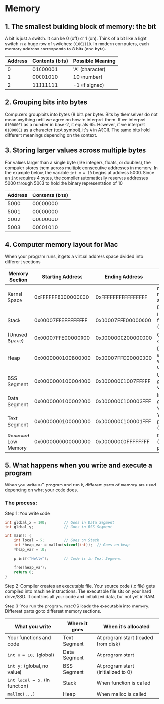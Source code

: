 # Memory

## 1. The smallest building block of memory: the bit

A bit is just a switch. It can be 0 (off) or 1 (on). Think of a bit like a light switch in a huge row of switches: `01001110`. In modern computers, each memory address corresponds to 8 bits (one byte).

| Address | Contents (bits) | Possible Meaning |
|---------|-----------------|------------------|
| 0       | 01000001        | 'A' (character)  |
| 1       | 00001010        | 10 (number)      |
| 2       | 11111111        | -1 (if signed)   |

## 2. Grouping bits into bytes

Computers group bits into bytes (8 bits per byte). Bits by themselves do not mean anything until we agree on how to interpret them. If we interpret `01000001` as a number in base-2, it equals 65. However, if we interpret `01000001` as a character (text symbol), it's `A` in ASCII. The same bits hold different meanings depending on the context.

## 3. Storing larger values across multiple bytes

For values larger than a single byte (like integers, floats, or doubles), the computer stores them across multiple consecutive addresses in memory. In the example below, the variable `int x = 10` begins at address 5000. Since an `int` requires 4 bytes, the compiler automatically reserves addresses 5000 through 5003 to hold the binary representation of 10.

| Address | Contents (bits) |
|---------|-----------------|
| 5000    | 00000000        |
| 5001    | 00000000        |
| 5002    | 00000000        |
| 5003    | 00001010        |

## 4. Computer memory layout for Mac

When your program runs, it gets a virtual address space divided into different sections:

| Memory Section | Starting Address | Ending Address | Description |
|----------------|------------------|----------------|-------------|
| Kernel Space | 0xFFFFFF8000000000 | 0xFFFFFFFFFFFFFFFF | macOS kernel memory (not accessible to your program) |
| Stack | 0x00007FFEFFFFFFFF | 0x00007FFE00000000 | Local variables, function calls (grows downward) |
| (Unused Space) | 0x00007FFE00000000 | 0x0000000200000000 | Gap between stack and heap |
| Heap | 0x0000000100800000 | 0x00007FFC00000000 | Dynamically allocated memory with malloc (grows upward) |
| BSS Segment | 0x0000000100004000 | 0x00000001007FFFFF | Uninitialized global/static variables |
| Data Segment | 0x0000000100002000 | 0x0000000100003FFF | Initialized global/static variables |
| Text Segment | 0x0000000100000000 | 0x0000000100001FFF | Your compiled program code (instructions) |
| Reserved Low Memory | 0x0000000000000000 | 0x00000000FFFFFFFF | Protected/reserved (helps catch null pointer errors) |

## 5. What happens when you write and execute a program

When you write a C program and run it, different parts of memory are used depending on what your code does.

### The process:
Step 1: You write code
```c
int global_x = 100;        // Goes in Data Segment
int global_y;              // Goes in BSS Segment

int main() {
    int local = 5;         // Goes on Stack
    int *heap_var = malloc(sizeof(int));  // Goes on Heap
    *heap_var = 10;
    
    printf("Hello");       // Code is in Text Segment
    
    free(heap_var);
    return 0;
}
```
Step 2: Compiler creates an executable file. Your source code (.c file) gets compiled into machine instructions. The executable file sits on your hard drive/SSD. It contains all your code and initialized data, but not yet in RAM.

Step 3: You run the program. macOS loads the executable into memory. Different parts go to different memory sections.

| What you write | Where it goes | When it's allocated |
|----------------|---------------|---------------------|
| Your functions and code | Text Segment | At program start (loaded from disk) |
| `int x = 10;` (global) | Data Segment | At program start |
| `int y;` (global, no value) | BSS Segment | At program start (initialized to 0) |
| `int local = 5;` (in function) | Stack | When function is called |
| `malloc(...)` | Heap | When malloc is called |
